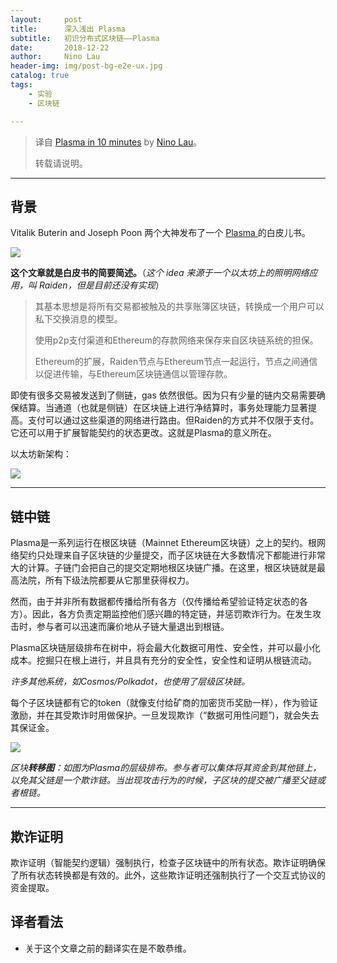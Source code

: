```yaml
---
layout:     post
title:      深入浅出 Plasma
subtitle:   初识分布式区块链——Plasma
date:       2018-12-22
author:     Nino Lau
header-img: img/post-bg-e2e-ux.jpg
catalog: true
tags:
    - 实验
    - 区块链

---
```


> 译自 [Plasma in 10 minutes](https://medium.com/chain-cloud-company-blog/plasma-in-10-minutes-c856da94e339) by [Nino Lau](https://lovelybuggies.github.io/)。
>
>  转载请说明。

---

## 背景

Vitalik Buterin and Joseph Poon 两个大神发布了一个 [Plasma ](http://plasma.io/) 的白皮儿书。

![](https://ws3.sinaimg.cn/large/006tNbRwgy1fygq7eciwqj30uw0d4wgb.jpg)

**这个文章就是白皮书的简要简述。**（*这个 idea 来源于一个以太坊上的照明网络应用，叫 Raiden，但是目前还没有实现*）

> 其基本思想是将所有交易都被触及的共享账簿区块链，转换成一个用户可以私下交换消息的模型。
>
> 使用p2p支付渠道和Ethereum的存款网络来保存来自区块链系统的担保。
>
> Ethereum的扩展，Raiden节点与Ethereum节点一起运行，节点之间通信以促进传输，与Ethereum区块链通信以管理存款。

即使有很多交易被发送到了侧链，gas 依然很低。因为只有少量的链内交易需要确保结算。当通道（也就是侧链）在区块链上进行净结算时，事务处理能力显著提高。支付可以通过这些渠道的网络进行路由。但Raiden的方式并不仅限于支付。它还可以用于扩展智能契约的状态更改。这就是Plasma的意义所在。

以太坊新架构：

![](https://ws1.sinaimg.cn/large/006tNbRwgy1fygqoahv6zj31060liq3v.jpg)



----

## 链中链

Plasma是一系列运行在根区块链（Mainnet Ethereum区块链）之上的契约。根网络契约只处理来自子区块链的少量提交，而子区块链在大多数情况下都能进行非常大的计算。子链门会把自己的提交定期地根区块链广播。在这里，根区块链就是最高法院，所有下级法院都要从它那里获得权力。

然而，由于并非所有数据都传播给所有各方（仅传播给希望验证特定状态的各方）。因此，各方负责定期监控他们感兴趣的特定链，并惩罚欺诈行为。在发生攻击时，参与者可以迅速而廉价地从子链大量退出到根链。

Plasma区块链层级排布在树中，将会最大化数据可用性、安全性，并可以最小化成本。挖掘只在根上进行，并且具有充分的安全性，安全性和证明从根链流动。

*许多其他系统，如Cosmos/Polkadot，也使用了层级区块链。*

每个子区块链都有它的token（就像支付给矿商的加密货币奖励一样），作为验证激励，并在其受欺诈时用做保护。一旦发现欺诈（“数据可用性问题”)，就会失去其保证金。

![](https://ws1.sinaimg.cn/large/006tNbRwgy1fygr515iqyj30v60u0acr.jpg)

*区块**转移图**：如图为Plasma的层级排布。参与者可以集体将其资金到其他链上，以免其父链是一个欺诈链。当出现攻击行为的时候，子区块的提交被广播至父链或者根链。*



---

## 欺诈证明

欺诈证明（智能契约逻辑）强制执行，检查子区块链中的所有状态。欺诈证明确保了所有状态转换都是有效的。此外，这些欺诈证明还强制执行了一个交互式协议的资金提取。





## 译者看法

- 关于这个文章之前的翻译实在是不敢恭维。